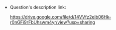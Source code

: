 + Question's description link: 

    https://drive.google.com/file/d/14VVfz2eIb06Hk-r0nGFi9rFbUhswm4yr/view?usp=sharing
